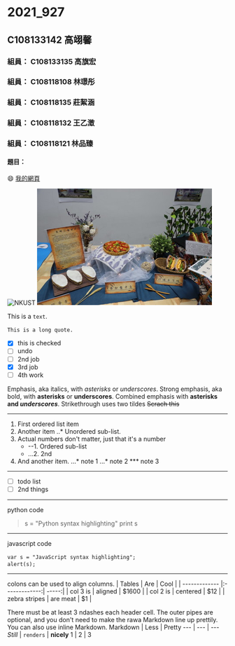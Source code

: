 # 2021_927

## C108133142 高翊馨

### 組員： C108133135 高旗宏
### 組員： C108118108 林璟彤
### 組員： C108118135 莊絜涵
### 組員： C108118132 王乙澂
### 組員： C108118121 林品臻

#### 題目：

:smile:
[我的網頁](https://www.nkust.edu.tw/)

![NKUST](https://www.nkust.edu.tw/var/file/0/1000/img/513/182513897.png "高科大")
![new fig](fig3.jpg "fig3")

This is a `text`.

```
This is a long quote.
```
- [x] this is checked
- [ ] undo
- [ ] 2nd job
- [x] 3rd job
- [ ] 4th work

Emphasis, aka italics, with *asterisks* or _underscores_.
Strong emphasis, aka bold, with **asterisks** or __underscores__.
Combined emphasis with **asterisks and _underscores_**.
Strikethrough uses two tildes ~~Scrach this~~
***
1. First ordered list item
2. Another item
    ..* Unordered sub-list.
3. Actual numbers don't matter, just that it's a number 
   - --1. Ordered sub-list
   - ...2. 2nd
4. And another item.
   ...* note 1
   ...* note 2
   *** note 3

***
- [ ] todo list
- [ ] 2nd things
***
python code
> s = "Python syntax highlighting"
> print s
***
javascript code
```javascript=+
var s = "JavaScript syntax highlighting";
alert(s);
```
***
colons can be used to align columns.
| Tables        | Are           | Cool  |
| ------------- |:-------------:| -----:|
| col 3 is       | aligned      | $1600 |
| col 2 is        | centered      |   $12 |
| zebra stripes      | are meat      |    $1 |

There must be at least 3 ndashes each header cell. 
The outer pipes are optional, and you don't need to make the rawa Markdown line up prettily. You can also use inline Markdown.
Markdown | Less | Pretty
--- | --- | ---
*Still* | `renders` | **nicely**
1 | 2 | 3
